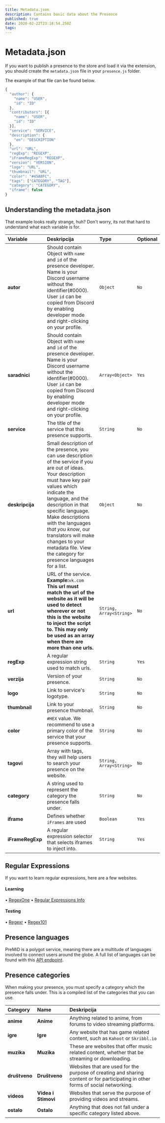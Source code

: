 ```yaml
---
title: Metadata.json
description: Contains basic data about the Presence
published: true
date: 2020-02-22T23:18:54.250Z
tags:
---
```


# Metadata.json

If you want to publish a presence to the store and load it via the extension, you should create the `metadata.json` file in your `presence.js` folder.

The example of that file can be found below.

```javascript
{
  "author": {
    "name": "USER",
    "id": "ID"
  },
  "contributors": [{
    "name": "USER",
    "id": "ID"
  }],
  "service": "SERVICE",
  "description": {
    "en": "DESCRIPTION"
  },
  "url": "URL",
  "regExp": "REGEXP",
  "iFrameRegExp": "REGEXP",
  "version": "VERSION",
  "logo": "URL",
  "thumbnail": "URL",
  "color": "#45A8FC",
  "tags": ["CATEGORY", "TAG"],
  "category": "CATEGORY",
  "iframe": false
}
```

## Understanding the metadata.json

That example looks really strange, huh? Don't worry, its not that hard to understand what each variable is for.

<table>
  <thead>
    <tr>
      <th style="text-align:left">Variable</th>
      <th style="text-align:left">Deskripcija</th>
      <th style="text-align:left">Type</th>
      <th style="text-align:left">Optional</th>
    </tr>
  </thead>
  <tbody>
    <tr>
      <td style="text-align:left"><b>autor</b>
      </td>
      <td style="text-align:left">Should contain Object with <code>name</code> and <code>id</code> of the presence developer. Name is your Discord username without the identifier(#0000). User <code>id</code> can be copied from Discord by enabling developer
        mode and right-clicking on your profile.</td>
      <td style="text-align:left"><code>Object</code>
      </td>
      <td style="text-align:left"><code>No</code>
      </td>
    </tr>
    <tr>
      <td style="text-align:left"><b>saradnici</b>
      </td>
      <td style="text-align:left">Should contain Object with <code>name</code> and <code>id</code> of the presence developer. Name is your Discord username without the identifier(#0000). User <code>id</code> can be copied from Discord by enabling developer
        mode and right-clicking on your profile.</td>
      <td style="text-align:left"><code>Array&lt;Object&gt;</code>
      </td>
      <td style="text-align:left"><code>Yes</code>
      </td>
    </tr>
    <tr>
      <td style="text-align:left"><b>service</b>
      </td>
      <td style="text-align:left">The title of the service that this presence supports.</td>
      <td style="text-align:left"><code>String</code>
      </td>
      <td style="text-align:left"><code>No</code>
      </td>
    </tr>
    <tr>
      <td style="text-align:left"><b>deskripcija</b>
      </td>
      <td style="text-align:left">Small description of the presence, you can use description of the service
        if you are out of ideas. Your description must have key pair values which indicate the language, and the description in that specific language. Make descriptions with the languages <i>that you know</i>, our translators will make changes to your metadata file. View the category for presence languages for a list. </td>
      <td style="text-align:left"><code>Object</code>
      </td>
      <td style="text-align:left"><code>No</code>
      </td>
    </tr>
    <tr>
      <td style="text-align:left"><b>url</b>
      </td>
      <td style="text-align:left">URL of the service.<br><b>Example:</b><code>vk.com</code><br>
        <b>This url must match the url of the website as it will be used to detect wherever or not this is the website to inject the script to. This may only be used as an array when there are more than one urls.</b>
      </td>
      <td style="text-align:left"><code>String, Array&lt;String&gt;</code>
      </td>
      <td style="text-align:left"><code>No</code>
      </td>
    </tr>
    <tr>
      <td style="text-align:left"><b>regExp</b>
      </td>
      <td style="text-align:left">A regular expression string used to match urls.</td>
      <td style="text-align:left"><code>String</code>
      </td>
      <td style="text-align:left"><code>Yes</code>
      </td>
    </tr>
    <tr>
      <td style="text-align:left"><b>verzija</b>
      </td>
      <td style="text-align:left">Version of your presence.</td>
      <td style="text-align:left"><code>String</code>
      </td>
      <td style="text-align:left"><code>No</code>
      </td>
    </tr>
    <tr>
      <td style="text-align:left"><b>logo</b>
      </td>
      <td style="text-align:left">Link to service&apos;s logotype.</td>
      <td style="text-align:left"><code>String</code>
      </td>
      <td style="text-align:left"><code>No</code>
      </td>
    </tr>
    <tr>
      <td style="text-align:left"><b>thumbnail</b>
      </td>
      <td style="text-align:left">Link to your presence thumbnail.</td>
      <td style="text-align:left"><code>String</code>
      </td>
      <td style="text-align:left"><code>No</code>
      </td>
    </tr>
    <tr>
      <td style="text-align:left"><b>color</b>
      </td>
      <td style="text-align:left"><code>#HEX</code> value. We recommend to use a primary color of the service
        that your presence supports.</td>
      <td style="text-align:left"><code>String</code>
      </td>
      <td style="text-align:left"><code>No</code>
      </td>
    </tr>
    <tr>
      <td style="text-align:left"><b>tagovi</b>
      </td>
      <td style="text-align:left">Array with tags, they will help users to search your presence on the website.</td>
      <td
      style="text-align:left"><code>String, Array&lt;String&gt;</code>
        </td>
      <td style="text-align:left"><code>No</code>
      </td>
    </tr>
    <tr>
      <td style="text-align:left"><b>category</b>
      </td>
      <td style="text-align:left">A string used to represent the category the presence falls under.</td>
      <td style="text-align:left"><code>String</code>
      </td>
      <td style="text-align:left"><code>No</code>
      </td>
    </tr>
    <tr>
      <td style="text-align:left"><b>iframe</b>
      </td>
      <td style="text-align:left">Defines whether <code>iFrames</code> are used</td>
      <td style="text-align:left"><code>Boolean</code>
      </td>
      <td style="text-align:left"><code>Yes</code>
      </td>
    </tr>
    <tr>
      <td style="text-align:left"><b>iFrameRegExp</b>
      </td>
      <td style="text-align:left">A regular expression selector that selects iframes to inject into.</td>
      <td style="text-align:left"><code>String</code>
      </td>
      <td style="text-align:left"><code>Yes</code>
      </td>
    </tr>
  </tbody>
</table>

## Regular Expressions

If you want to learn regular expressions, here are a few websites.

#### Learning

• [RegexOne](https://regexone.com/) • [Regular Expressions Info](https://www.regular-expressions.info/tutorial.html)

#### Testing

• [Regexr](https://regexr.com/) • [Regex101](https://regex101.com/)

## Presence languages

PreMiD is a polygot service, meaning there are a multitude of languages involved to connect users around the globe. A full list of languages can be found with this [API endpoint](https://api.premid.app/v2/langFile/list).

## Presence categories

When making your presence, you must specify a category which the presence falls under. This is a compiled list of the categories that you can use.

<table>
  <thead>
    <tr>
      <th style="text-align:left">Category</th>
      <th style="text-align:left">Name</th>
      <th style="text-align:left">Deskripcija</th>
    </tr>
  </thead>
  <tbody>
    <tr>
      <td style="text-align:left"><b>anime</b></td>
      <td style="text-align:left"><b>Anime</b></td>
      <td style="text-align:left">Anything related to anime, from forums to video streaming platforms.</td>
      </td>
    </tr>
    <tr>
      <td style="text-align:left"><b>igre</b></td>
    <td style="text-align:left"><b>Igre</b></td>
      <td style="text-align:left">Any website that has game related content, such as <code>Kahoot</code> or <code>Skribbl.io</code></td>
      </td>
    </tr>
    <tr>
      <td style="text-align:left"><b>muzika</b></td>
    <td style="text-align:left"><b>Muzika</b></td>
      <td style="text-align:left">These are websites that offer music related content, whether that be streaming or downloading.</td>
      </td>
    </tr>
    <tr>
      <td style="text-align:left"><b>društveno</b></td>
        <td style="text-align:left"><b>Društveno</b></td>
      <td style="text-align:left">Websites that are used for the purpose of creating and sharing content or  for participating in other forms of social networking.</td>
      </td>
    </tr>
    <tr>
      <td style="text-align:left"><b>videos</b></td>
        <td style="text-align:left"><b>Videa i Stimovi</b></td>
      <td style="text-align:left">Websites that serve the purpose of providing videos and streams.</td>
      </td>
    </tr>
    <tr>
      <td style="text-align:left"><b>ostalo</b></td>
    <td style="text-align:left"><b>Ostalo</b></td>
      <td style="text-align:left">Anything that does not fall under a specific category listed above.</td>
      </td>
    </tr>
  </tbody>
</table>